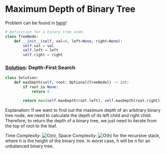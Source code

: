 # Maximum Depth of Binary Tree

Problem can be found in [here](https://leetcode.com/problems/maximum-depth-of-binary-tree)!

```python
# Definition for a binary tree node.
class TreeNode:
    def __init__(self, val=0, left=None, right=None):
        self.val = val
        self.left = left
        self.right = right
```

### [Solution](/Binary%20Tree/104-MaximumDepthofBinaryTree/solution.py): Depth-First Search

```python
class Solution:
    def maxDepth(self, root: Optional[TreeNode]) -> int:
        if root is None:
            return 0

        return max(self.maxDepth(root.left), self.maxDepth(root.right)) + 1
```

Explanation: If we want to find out the maximum depth of an arbitrary binary tree node, we need to calculate the depth of its left child and right child. Therefore, to return the depth of a binary tree, we just need to iterate from the top of root to the leaf.

Time Complexity: ![O(n)](<https://latex.codecogs.com/svg.image?\inline&space;O(n)>), Space Complexity: ![O(h)](<https://latex.codecogs.com/svg.image?\inline&space;O(h)>) for the recursive stack, where h is the height of the binary tree. In worst case, h will be n for an unbalanced binary tree.
